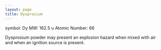 ```yaml
---
layout: page
title: Dysprosium
---
```


symbol: Dy
MW: 162.5 u
Atomic Number: 66

Dysprosium powder may present an explosion hazard when mixed with air and when an ignition source is present.


